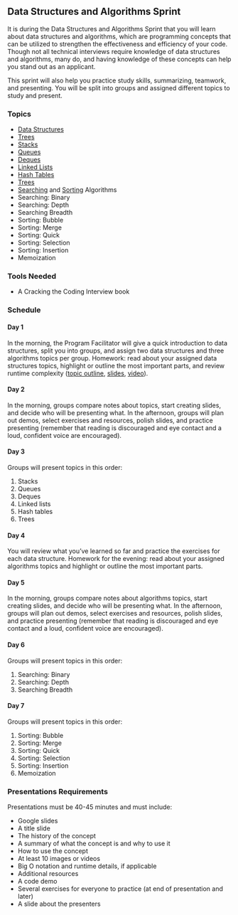## Data Structures and Algorithms Sprint

It is during the Data Structures and Algorithms Sprint that you will learn about data structures and algorithms, which are programming concepts that can be utilized to strengthen the effectiveness and efficiency of your code. Though not all technical interviews require knowledge of data structures and algorithms, many do, and having knowledge of these concepts can help you stand out as an applicant.  

This sprint will also help you practice study skills, summarizing, teamwork, and presenting. You will be split into groups and assigned different topics to study and present.


### Topics 
- [Data Structures](https://github.com/Techtonica/curriculum/blob/master/data-structures/intro-to-data-structure.md) 
- [Trees](https://github.com/Techtonica/curriculum/blob/master/data-structures/trees.md) 
- [Stacks](https://github.com/Techtonica/curriculum/blob/master/data-structures/stack.md) 
- [Queues](https://github.com/Techtonica/curriculum/blob/master/data-structures/queue.md) 
- [Deques](https://github.com/Techtonica/curriculum/blob/master/data-structures/deque.md) 
- [Linked Lists](https://github.com/Techtonica/curriculum/blob/master/data-structures/linked-lists.md) 
- [Hash Tables](https://github.com/Techtonica/curriculum/blob/master/data-structures/hash-table.md) 
- [Trees](https://github.com/Techtonica/curriculum/blob/master/data-structures/trees.md) 
- [Searching](https://github.com/Techtonica/curriculum/blob/master/algorithms/searching.md) and [Sorting](https://github.com/Techtonica/curriculum/blob/master/algorithms/sorting.md) Algorithms 
- Searching: Binary 
- Searching: Depth 
- Searching Breadth 
- Sorting: Bubble 
- Sorting: Merge 
- Sorting: Quick 
- Sorting: Selection 
- Sorting: Insertion 
- Memoization 


### Tools Needed
- A Cracking the Coding Interview book  


### Schedule

#### Day 1
In the morning, the Program Facilitator will give a quick introduction to data structures, split you into groups, and assign two data structures and three algorithms topics per group. Homework: read about your assigned data structures topics, highlight or outline the most important parts, and review runtime complexity ([topic outline](https://github.com/Techtonica/curriculum/blob/master/runtime-complexity/runtime-complexity.md), [slides](https://drive.google.com/open?id=1ZcOdekB_aP59huZdp4X0u6EfUJKgxzK7y8LqCmzSLC8), [video](https://drive.google.com/open?id=1ZoHxJMUiKOKPqu69vX3b_aeYGlDlRL6n)). 

#### Day 2 
In the morning, groups compare notes about topics, start creating slides, and decide who will be presenting what. In the afternoon, groups will plan out demos, select exercises and resources, polish slides, and practice presenting (remember that reading is discouraged and eye contact and a loud, confident voice are encouraged).

#### Day 3 
Groups will present topics in this order:

1. Stacks
2. Queues
3. Deques
4. Linked lists
5. Hash tables
6. Trees

#### Day 4
You will review what you’ve learned so far and practice the exercises for each data structure. Homework for the evening: read about your assigned algorithms topics and highlight or outline the most important parts.

#### Day 5
In the morning, groups compare notes about algorithms topics, start creating slides, and decide who will be presenting what. In the afternoon, groups will plan out demos, select exercises and resources, polish slides, and practice presenting (remember that reading is discouraged and eye contact and a loud, confident voice are encouraged).

#### Day 6
Groups will present topics in this order:

1. Searching: Binary
2. Searching: Depth
3. Searching Breadth

#### Day 7
Groups will present topics in this order:

1. Sorting: Bubble
2. Sorting: Merge
3. Sorting: Quick
4. Sorting: Selection
5. Sorting: Insertion 
6. Memoization


### Presentations Requirements
Presentations must be 40-45 minutes and must include:
- Google slides
- A title slide
- The history of the concept
- A summary of what the concept is and why to use it
- How to use the concept
- At least 10 images or videos
- Big O notation and runtime details, if applicable
- Additional resources
- A code demo
- Several exercises for everyone to practice (at end of presentation and later)
- A slide about the presenters
